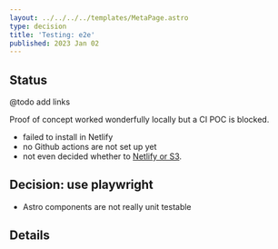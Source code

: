 ```yaml
---
layout: ../../../../templates/MetaPage.astro
type: decision
title: 'Testing: e2e'
published: 2023 Jan 02
---
```


## Status

@todo add links

Proof of concept worked wonderfully locally but a CI POC is blocked.

- failed to install in Netlify
- no Github actions are not set up yet
- not even decided whether to [Netlify or S3](/meta/records/pending/hosting).

## Decision: use playwright

- Astro components are not really unit testable

## Details

